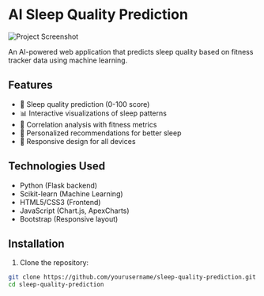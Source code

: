 # AI Sleep Quality Prediction

![Project Screenshot](https://images.unsplash.com/photo-1516589178581-6cd7833ae3b2?ixlib=rb-1.2.1&auto=format&fit=crop&w=800&q=80)

An AI-powered web application that predicts sleep quality based on fitness tracker data using machine learning.

## Features

- 🛌 Sleep quality prediction (0-100 score)
- 📊 Interactive visualizations of sleep patterns
- 💪 Correlation analysis with fitness metrics
- 🧠 Personalized recommendations for better sleep
- 📱 Responsive design for all devices

## Technologies Used

- Python (Flask backend)
- Scikit-learn (Machine Learning)
- HTML5/CSS3 (Frontend)
- JavaScript (Chart.js, ApexCharts)
- Bootstrap (Responsive layout)

## Installation

1. Clone the repository:
```bash
git clone https://github.com/yourusername/sleep-quality-prediction.git
cd sleep-quality-prediction